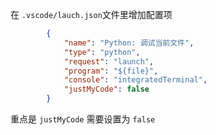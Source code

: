 在 `.vscode/lauch.json`文件里增加配置项

```json
        {
            "name": "Python: 调试当前文件",
            "type": "python",
            "request": "launch",
            "program": "${file}",
            "console": "integratedTerminal",
            "justMyCode": false
        }
```

重点是 `justMyCode` 需要设置为 `false`
